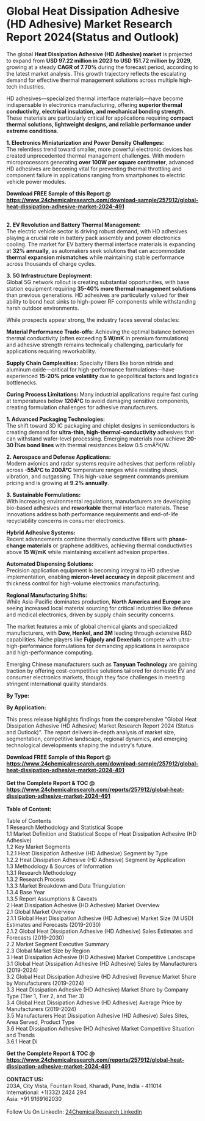 <h1>Global Heat Dissipation Adhesive (HD Adhesive) Market Research Report 2024(Status and Outlook)</h1><p>The global <strong>Heat Dissipation Adhesive (HD Adhesive) market</strong> is projected to expand from <strong>USD 97.22 million in 2023 to USD 151.72 million by 2029</strong>, growing at a steady <strong>CAGR of 7.70%</strong> during the forecast period, according to the latest market analysis. This growth trajectory reflects the escalating demand for effective thermal management solutions across multiple high-tech industries.</p><p>HD adhesives—specialized thermal interface materials—have become indispensable in electronics manufacturing, offering <strong>superior thermal conductivity, electrical insulation, and mechanical bonding strength</strong>. These materials are particularly critical for applications requiring <strong>compact thermal solutions, lightweight designs, and reliable performance under extreme conditions</strong>.</p><p><strong>1. Electronics Miniaturization and Power Density Challenges:</strong><br>
The relentless trend toward smaller, more powerful electronic devices has created unprecedented thermal management challenges. With modern microprocessors generating <strong>over 100W per square centimeter</strong>, advanced HD adhesives are becoming vital for preventing thermal throttling and component failure in applications ranging from smartphones to electric vehicle power modules.</p><div><b>Download FREE Sample of this Report @ 
            <a href="https://www.24chemicalresearch.com/download-sample/257912/global-heat-dissipation-adhesive-market-2024-491">
            https://www.24chemicalresearch.com/download-sample/257912/global-heat-dissipation-adhesive-market-2024-491</a></b></div><br><p><strong>2. EV Revolution and Battery Thermal Management:</strong><br>
The electric vehicle sector is driving robust demand, with HD adhesives playing a crucial role in battery pack assembly and power electronics cooling. The market for EV battery thermal interface materials is expanding at <strong>32% annually</strong>, as automakers seek solutions that can accommodate <strong>thermal expansion mismatches</strong> while maintaining stable performance across thousands of charge cycles.</p><p><strong>3. 5G Infrastructure Deployment:</strong><br>
Global 5G network rollout is creating substantial opportunities, with base station equipment requiring <strong>35-40% more thermal management solutions</strong> than previous generations. HD adhesives are particularly valued for their ability to bond heat sinks to high-power RF components while withstanding harsh outdoor environments.</p><p>While prospects appear strong, the industry faces several obstacles:</p><p><strong>Material Performance Trade-offs:</strong> Achieving the optimal balance between thermal conductivity (often exceeding <strong>5 W/mK</strong> in premium formulations) and adhesive strength remains technically challenging, particularly for applications requiring reworkability.</p><p><strong>Supply Chain Complexities:</strong> Specialty fillers like boron nitride and aluminum oxide—critical for high-performance formulations—have experienced <strong>15-20% price volatility</strong> due to geopolitical factors and logistics bottlenecks.</p><p><strong>Curing Process Limitations:</strong> Many industrial applications require fast curing at temperatures below <strong>120Â°C</strong> to avoid damaging sensitive components, creating formulation challenges for adhesive manufacturers.</p><p><strong>1. Advanced Packaging Technologies:</strong><br>
The shift toward 3D IC packaging and chiplet designs in semiconductors is creating demand for <strong>ultra-thin, high-thermal-conductivity</strong> adhesives that can withstand wafer-level processing. Emerging materials now achieve <strong>20-30 Î¼m bond lines</strong> with thermal resistances below 0.5 cmÂ²K/W.</p><p><strong>2. Aerospace and Defense Applications:</strong><br>
Modern avionics and radar systems require adhesives that perform reliably across <strong>-55Â°C to 200Â°C</strong> temperature ranges while resisting shock, vibration, and outgassing. This high-value segment commands premium pricing and is growing at <strong>9.2% annually</strong>.</p><p><strong>3. Sustainable Formulations:</strong><br>
With increasing environmental regulations, manufacturers are developing bio-based adhesives and <strong>reworkable</strong> thermal interface materials. These innovations address both performance requirements and end-of-life recyclability concerns in consumer electronics.</p><p><strong>Hybrid Adhesive Systems:</strong><br>
	Recent advancements combine thermally conductive fillers with <strong>phase-change materials</strong> or graphene additives, achieving thermal conductivities above <strong>15 W/mK</strong> while maintaining excellent adhesion properties.</p><p><strong>Automated Dispensing Solutions:</strong><br>
	Precision application equipment is becoming integral to HD adhesive implementation, enabling <strong>micron-level accuracy</strong> in deposit placement and thickness control for high-volume electronics manufacturing.</p><p><strong>Regional Manufacturing Shifts:</strong><br>
	While Asia-Pacific dominates production, <strong>North America and Europe</strong> are seeing increased local material sourcing for critical industries like defense and medical electronics, driven by supply chain security concerns.</p><p>The market features a mix of global chemical giants and specialized manufacturers, with <strong>Dow, Henkel, and 3M</strong> leading through extensive R&amp;D capabilities. Niche players like <strong>Fujipoly and Dexerials</strong> compete with ultra-high-performance formulations for demanding applications in aerospace and high-performance computing.</p><p>Emerging Chinese manufacturers such as <strong>Tanyuan Technology</strong> are gaining traction by offering cost-competitive solutions tailored for domestic EV and consumer electronics markets, though they face challenges in meeting stringent international quality standards.</p><p><strong>By Type:</strong></p><p><strong>By Application:</strong></p><p>This press release highlights findings from the comprehensive "Global Heat Dissipation Adhesive (HD Adhesive) Market Research Report 2024 (Status and Outlook)". The report delivers in-depth analysis of market size, segmentation, competitive landscape, regional dynamics, and emerging technological developments shaping the industry's future.</p><div><b>Download FREE Sample of this Report @ 
            <a href="https://www.24chemicalresearch.com/download-sample/257912/global-heat-dissipation-adhesive-market-2024-491">
            https://www.24chemicalresearch.com/download-sample/257912/global-heat-dissipation-adhesive-market-2024-491</a></b></div><br><div><b>Get the Complete Report & TOC @ 
            <a href="https://www.24chemicalresearch.com/reports/257912/global-heat-dissipation-adhesive-market-2024-491">
            https://www.24chemicalresearch.com/reports/257912/global-heat-dissipation-adhesive-market-2024-491</a></b></div><br>
            <b>Table of Content:</b><p>Table of Contents<br />
1 Research Methodology and Statistical Scope<br />
1.1 Market Definition and Statistical Scope of Heat Dissipation Adhesive (HD Adhesive)<br />
1.2 Key Market Segments<br />
1.2.1 Heat Dissipation Adhesive (HD Adhesive) Segment by Type<br />
1.2.2 Heat Dissipation Adhesive (HD Adhesive) Segment by Application<br />
1.3 Methodology & Sources of Information<br />
1.3.1 Research Methodology<br />
1.3.2 Research Process<br />
1.3.3 Market Breakdown and Data Triangulation<br />
1.3.4 Base Year<br />
1.3.5 Report Assumptions & Caveats<br />
2 Heat Dissipation Adhesive (HD Adhesive) Market Overview<br />
2.1 Global Market Overview<br />
2.1.1 Global Heat Dissipation Adhesive (HD Adhesive) Market Size (M USD) Estimates and Forecasts (2019-2030)<br />
2.1.2 Global Heat Dissipation Adhesive (HD Adhesive) Sales Estimates and Forecasts (2019-2030)<br />
2.2 Market Segment Executive Summary<br />
2.3 Global Market Size by Region<br />
3 Heat Dissipation Adhesive (HD Adhesive) Market Competitive Landscape<br />
3.1 Global Heat Dissipation Adhesive (HD Adhesive) Sales by Manufacturers (2019-2024)<br />
3.2 Global Heat Dissipation Adhesive (HD Adhesive) Revenue Market Share by Manufacturers (2019-2024)<br />
3.3 Heat Dissipation Adhesive (HD Adhesive) Market Share by Company Type (Tier 1, Tier 2, and Tier 3)<br />
3.4 Global Heat Dissipation Adhesive (HD Adhesive) Average Price by Manufacturers (2019-2024)<br />
3.5 Manufacturers Heat Dissipation Adhesive (HD Adhesive) Sales Sites, Area Served, Product Type<br />
3.6 Heat Dissipation Adhesive (HD Adhesive) Market Competitive Situation and Trends<br />
3.6.1 Heat Di</p><div><b>Get the Complete Report & TOC @ 
            <a href="https://www.24chemicalresearch.com/reports/257912/global-heat-dissipation-adhesive-market-2024-491">
            https://www.24chemicalresearch.com/reports/257912/global-heat-dissipation-adhesive-market-2024-491</a></b></div><br><b>CONTACT US:</b><br>
            203A, City Vista, Fountain Road, Kharadi, Pune, India - 411014<br>
            International: +1(332) 2424 294<br>
            Asia: +91 9169162030 <br><br>
            Follow Us On LinkedIn: <a href="https://www.linkedin.com/company/24chemicalresearch/">24ChemicalResearch LinkedIn</a>
